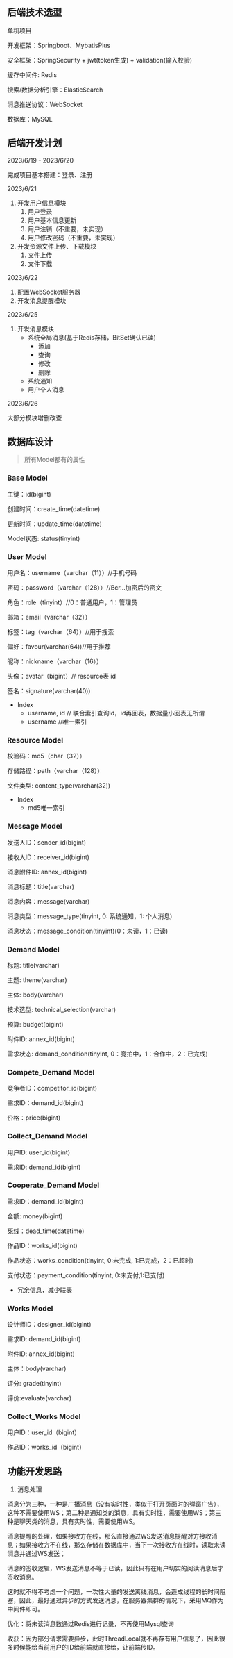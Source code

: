 ## 后端技术选型

单机项目

开发框架：Springboot、MybatisPlus

安全框架：SpringSecurity + jwt(token生成) + validation(输入校验)

缓存中间件: Redis

搜索/数据分析引擎：ElasticSearch

消息推送协议：WebSocket

数据库：MySQL



## 后端开发计划

2023/6/19 - 2023/6/20

完成项目基本搭建：登录、注册

2023/6/21

1. 开发用户信息模块
   1. 用户登录
   2. 用户基本信息更新
   3. 用户注销（不重要，未实现）
   4. 用户修改密码（不重要，未实现）
2. 开发资源文件上传、下载模块
   1. 文件上传
   2. 文件下载

2023/6/22

1. 配置WebSocket服务器
2. 开发消息提醒模块

2023/6/25
1. 开发消息模块
   * 系统全局消息(基于Redis存储，BitSet确认已读)
     * 添加
     * 查询
     * 修改
     * 删除
   * 系统通知
   * 用户个人消息

2023/6/26

大部分模块增删改查

## 数据库设计

>  所有Model都有的属性

### Base Model

主键：id(bigint)

创建时间：create_time(datetime)

更新时间：update_time(datetime)

Model状态: status(tinyint)

 

### User Model

用户名：username（varchar（11））//手机号码

密码：password（varchar（128））//Bcr...加密后的密文

角色：role（tinyint）//0：普通用户，1：管理员

邮箱：email（varchar（32））

标签：tag（varchar（64））//用于搜索

偏好：favour(varchar(64))//用于推荐

昵称：nickname（varchar（16））

头像：avatar（bigint）// resource表 id

签名：signature(varchar(40))



* Index
  * username, id // 联合索引查询id，id再回表，数据量小回表无所谓
  * username //唯一索引



### Resource Model

校验码：md5（char（32））

存储路径：path（varchar（128））

文件类型: content_type(varchar(32))

* Index
  * md5唯一索引



### Message Model

发送人ID：sender_id(bigint)

接收人ID：receiver_id(bigint)

消息附件ID: annex_id(bigint)

消息标题：title(varchar)

消息内容：message(varchar)

消息类型：message_type(tinyint, 0: 系统通知，1: 个人消息)

消息状态：message_condition(tinyint)(0：未读，1：已读)



### Demand Model

标题: title(varchar)

主题: theme(varchar)

主体: body(varchar)

技术选型: technical_selection(varchar)

预算: budget(bigint)

附件ID: annex_id(bigint)

需求状态: demand_condition(tinyint, 0：竞拍中，1：合作中，2：已完成)



### Compete_Demand Model

竞争者ID：competitor_id(bigint)

需求ID：demand_id(bigint)

价格：price(bigint)



### Collect_Demand Model

用户ID: user_id(bigint)

需求ID: demand_id(bigint)



### Cooperate_Demand Model

需求ID：demand_id(bigint)

金额: money(bigint)

死线：dead_time(datetime)

作品ID：works_id(bigint)

作品状态：works_condition(tinyint, 0:未完成, 1:已完成，2：已超时)

支付状态：payment_condition(tinyint, 0:未支付,1:已支付)

* 冗余信息，减少联表



### Works Model

设计师ID：designer_id(bigint)

需求ID: demand_id(bigint)

附件ID: annex_id(bigint)

主体：body(varchar)

评分: grade(tinyint)

评价:evaluate(varchar)



### Collect_Works Model

用户ID：user_id（bigint）

作品ID：works_id（bigint）





## 功能开发思路

1. 消息处理

消息分为三种，一种是广播消息（没有实时性，类似于打开页面时的弹窗广告），这种不需要使用WS；第二种是通知类的消息，具有实时性，需要使用WS；第三种是聊天类的消息，具有实时性，需要使用WS。

消息提醒的处理，如果接收方在线，那么直接通过WS发送消息提醒对方接收消息；如果接收方不在线，那么存储在数据库中，当下一次接收方在线时，读取未读消息并通过WS发送；

消息的签收逻辑，WS发送消息不等于已读，因此只有在用户切实的阅读消息后才签收消息。



这时就不得不考虑一个问题，一次性大量的发送离线消息，会造成线程的长时间阻塞，因此，最好通过异步的方式发送消息，在服务器集群的情况下，采用MQ作为中间件即可。



优化：将未读消息数通过Redis进行记录，不再使用Mysql查询



收获：因为部分请求需要异步，此时ThreadLocal就不再存有用户信息了，因此很多时候能给当前用户的ID给前端就直接给，让前端传ID。

